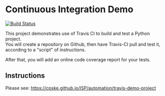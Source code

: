 Continuous Integration Demo
============================
[![Build Status](https://app.travis-ci.com/pontakornth/demo-pyci.svg?branch=main)](https://app.travis-ci.com/pontakornth/demo-pyci.svg?branch=main)

This project demonstrates use of Travis CI to build and test a Python project.  
You will create a repository on Github, then have Travis-CI pull and test it,
according to a "script" of instructions.

After that, you will add an online code coverage report for your tests.

## Instructions

Please see: https://cpske.github.io/ISP/automation/travis-demo-project

